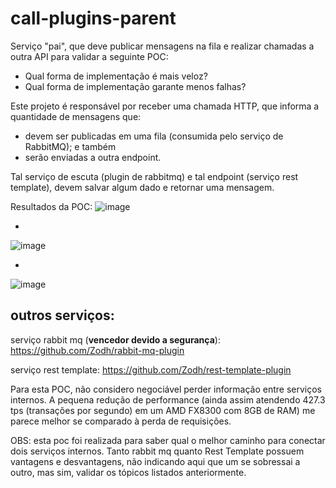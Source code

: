 # call-plugins-parent
Serviço "pai", que deve publicar mensagens na fila e realizar chamadas a outra API para validar a seguinte POC:

- Qual forma de implementação é mais veloz?
- Qual forma de implementação garante menos falhas?

Este projeto é responsável por receber uma chamada HTTP, que informa a quantidade de mensagens que:

- devem ser publicadas em uma fila (consumida pelo serviço de RabbitMQ); e também
- serão enviadas a outra endpoint.

Tal serviço de escuta (plugin de rabbitmq) e tal endpoint (serviço rest template), devem salvar algum dado e retornar uma mensagem.

Resultados da POC:
![image](https://user-images.githubusercontent.com/53479337/144547117-e62b05b1-f89c-4417-a128-5678b25e6475.png)

-

![image](https://user-images.githubusercontent.com/53479337/144550430-e91797b7-746b-4f7c-8731-d7fb1aed40dd.png)

-

![image](https://user-images.githubusercontent.com/53479337/144550718-3a57d538-ea80-41f5-80e6-b46f32f0d514.png)


## outros serviços: 

serviço rabbit mq (**vencedor devido a segurança**): https://github.com/Zodh/rabbit-mq-plugin 

serviço rest template: https://github.com/Zodh/rest-template-plugin

Para esta POC, não considero negociável perder informação entre serviços internos. A pequena redução de performance (ainda assim atendendo 427.3 tps (transações por segundo) em um AMD FX8300 com 8GB de RAM) me parece melhor se comparado à perda de requisições.

OBS: esta poc foi realizada para saber qual o melhor caminho para conectar dois serviços internos. Tanto rabbit mq quanto Rest Template possuem vantagens e desvantagens, não indicando aqui que um se sobressai a outro, mas sim, validar os tópicos listados anteriormente.

